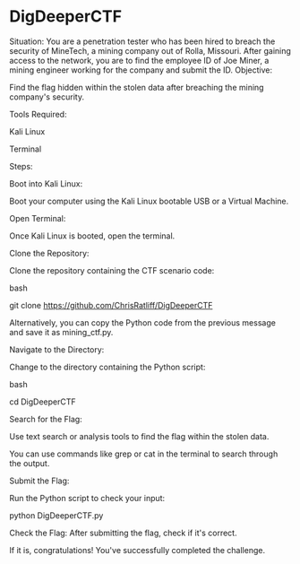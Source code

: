 # DigDeeperCTF
Situation: You are a penetration tester who has been hired to breach the security of MineTech, a mining company out of Rolla, Missouri. After gaining access to the network, you are to find the employee ID of Joe Miner, a mining engineer working for the company and submit the ID. 
Objective:

Find the flag hidden within the stolen data after breaching the mining company's security.

Tools Required:

Kali Linux

Terminal

Steps:

Boot into Kali Linux:

Boot your computer using the Kali Linux bootable USB or a Virtual Machine. 

Open Terminal:

Once Kali Linux is booted, open the terminal.

Clone the Repository:

Clone the repository containing the CTF scenario code:

bash

git clone https://github.com/ChrisRatliff/DigDeeperCTF

Alternatively, you can copy the Python code from the previous message and save it as mining_ctf.py.

Navigate to the Directory:

Change to the directory containing the Python script:

bash

cd DigDeeperCTF

Search for the Flag:

Use text search or analysis tools to find the flag within the stolen data.

You can use commands like grep or cat in the terminal to search through the output.

Submit the Flag:

Run the Python script to check your input:

python DigDeeperCTF.py

Check the Flag:
After submitting the flag, check if it's correct.

If it is, congratulations! You've successfully completed the challenge.
